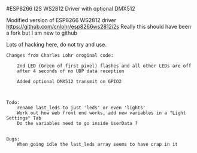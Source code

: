#ESP8266 I2S WS2812 Driver with optional DMX512 

Modified version of ESP8266 WS2812 driver https://github.com/cnlohr/esp8266ws2812i2s
Really this should have been a fork but I am new to github


Lots of hacking here, do not try and use.

	Changes from Charles Lohr oroginal code:

		2nd LED (Green of first pixel) flashes and all other LEDs are off
		after 4 seconds of no UDP data reception

		Added optional DMX512 transmit on GPIO2



	Todo:
		rename last_leds to just 'leds' or even 'lights'
		Work out how web front end works, add new variables in a "Light Settings" Tab
		Do the variables need to go inside UserData ?


	Bugs:
		When going idle the last_leds array seems to have crap in it



